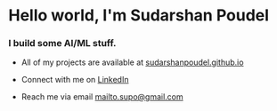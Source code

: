 
<h1 >Hello world, I'm Sudarshan Poudel</h1>
<h3>I build some AI/ML stuff.</h3>
  
- All of my projects are available at [sudarshanpoudel.github.io](https://sudarshanpoudel.github.io/) 
  
-  Connect with me on [LinkedIn](https://linkedin.com/in/sudarshan-poudel-ml)
  
- Reach me via email [mailto.supo@gmail.com](mailto:mailto.supo@gmail.com)
